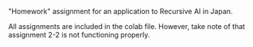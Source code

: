 "Homework" assignment for an application to Recursive AI in Japan. 

All assignments are included in the colab file. However, take note of that assignment 2-2 is not functioning properly.
